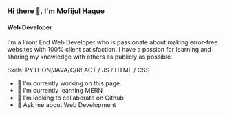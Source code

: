 ### Hi there 👋, I'm Mofijul Haque 
#### **Web Developer**
I'm a Front End Web Developer who is passionate about making error-free websites with 100% client satisfaction. I have a passion for learning and sharing my knowledge with others as publicly as possible. 

Skills: PYTHON/JAVA/C/REACT / JS / HTML / CSS

- 🔭 I’m currently working on this page. 
- 🌱 I’m currently learning MERN 
- 👯 I’m looking to collaborate on Github 
- 💬 Ask me about Web Development 




